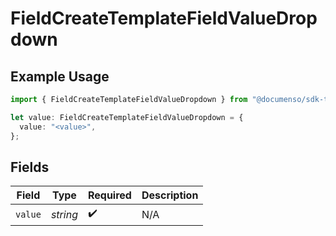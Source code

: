 # FieldCreateTemplateFieldValueDropdown

## Example Usage

```typescript
import { FieldCreateTemplateFieldValueDropdown } from "@documenso/sdk-typescript/models/operations";

let value: FieldCreateTemplateFieldValueDropdown = {
  value: "<value>",
};
```

## Fields

| Field              | Type               | Required           | Description        |
| ------------------ | ------------------ | ------------------ | ------------------ |
| `value`            | *string*           | :heavy_check_mark: | N/A                |